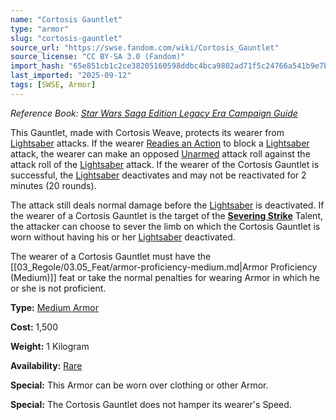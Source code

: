 ```yaml
---
name: "Cortosis Gauntlet"
type: "armor"
slug: "cortosis-gauntlet"
source_url: "https://swse.fandom.com/wiki/Cortosis_Gauntlet"
source_license: "CC BY-SA 3.0 (Fandom)"
import_hash: "65e851cb1c2ce38205160598ddbc4bca9802ad71f5c24766a541b9e7b176617d"
last_imported: "2025-09-12"
tags: [SWSE, Armor]
---
```

*Reference Book:* *[Star Wars Saga Edition Legacy Era Campaign Guide](https://swse.fandom.com/wiki/Star_Wars_Saga_Edition_Legacy_Era_Campaign_Guide)*

This Gauntlet, made with Cortosis Weave, protects its wearer from [Lightsaber](https://swse.fandom.com/wiki/Lightsaber) attacks. If the wearer [Readies an Action](https://swse.fandom.com/wiki/Readies_an_Action) to block a [Lightsaber](https://swse.fandom.com/wiki/Lightsaber) attack, the wearer can make an opposed [Unarmed](https://swse.fandom.com/wiki/Unarmed) attack roll against the attack roll of the [Lightsaber](https://swse.fandom.com/wiki/Lightsaber) attack. If the wearer of the Cortosis Gauntlet is successful, the [Lightsaber](https://swse.fandom.com/wiki/Lightsaber) deactivates and may not be reactivated for 2 minutes (20 rounds). 

The attack still deals normal damage before the [Lightsaber](https://swse.fandom.com/wiki/Lightsaber) is deactivated. If the wearer of a Cortosis Gauntlet is the target of the **[Severing Strike](https://swse.fandom.com/wiki/Severing_Strike)** Talent, the attacker can choose to sever the limb on which the Cortosis Gauntlet is worn without having his or her [Lightsaber](https://swse.fandom.com/wiki/Lightsaber) deactivated. 

The wearer of a Cortosis Gauntlet must have the [[03_Regole/03.05_Feat/armor-proficiency-medium.md|Armor Proficiency (Medium)]] feat or take the normal penalties for wearing Armor in which he or she is not proficient.

**Type:** [Medium Armor](https://swse.fandom.com/wiki/Medium_Armor)

**Cost:** 1,500

**Weight:** 1 Kilogram

**Availability:** [Rare](https://swse.fandom.com/wiki/Rare)

**Special:** This Armor can be worn over clothing or other Armor.

**Special:** The Cortosis Gauntlet does not hamper its wearer's Speed.